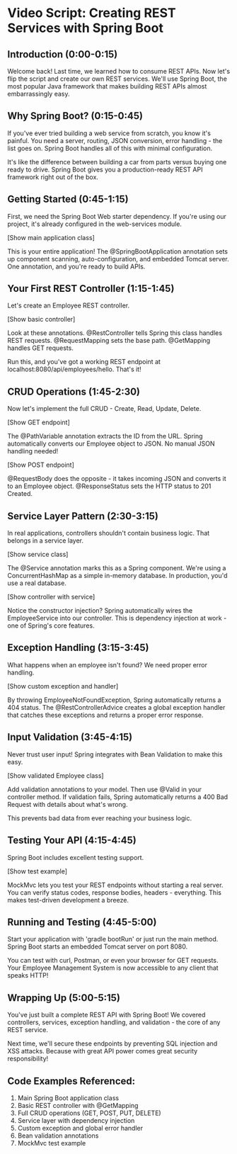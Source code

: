 # Video Script: Creating REST Services with Spring Boot

## Introduction (0:00-0:15)

Welcome back! Last time, we learned how to consume REST APIs. Now let's flip the script and create our own REST services. We'll use Spring Boot, the most popular Java framework that makes building REST APIs almost embarrassingly easy.

## Why Spring Boot? (0:15-0:45)

If you've ever tried building a web service from scratch, you know it's painful. You need a server, routing, JSON conversion, error handling - the list goes on. Spring Boot handles all of this with minimal configuration.

It's like the difference between building a car from parts versus buying one ready to drive. Spring Boot gives you a production-ready REST API framework right out of the box.

## Getting Started (0:45-1:15)

First, we need the Spring Boot Web starter dependency. If you're using our project, it's already configured in the web-services module.

[Show main application class]

This is your entire application! The @SpringBootApplication annotation sets up component scanning, auto-configuration, and embedded Tomcat server. One annotation, and you're ready to build APIs.

## Your First REST Controller (1:15-1:45)

Let's create an Employee REST controller.

[Show basic controller]

Look at these annotations. @RestController tells Spring this class handles REST requests. @RequestMapping sets the base path. @GetMapping handles GET requests. 

Run this, and you've got a working REST endpoint at localhost:8080/api/employees/hello. That's it!

## CRUD Operations (1:45-2:30)

Now let's implement the full CRUD - Create, Read, Update, Delete.

[Show GET endpoint]

The @PathVariable annotation extracts the ID from the URL. Spring automatically converts our Employee object to JSON. No manual JSON handling needed!

[Show POST endpoint]

@RequestBody does the opposite - it takes incoming JSON and converts it to an Employee object. @ResponseStatus sets the HTTP status to 201 Created.

## Service Layer Pattern (2:30-3:15)

In real applications, controllers shouldn't contain business logic. That belongs in a service layer.

[Show service class]

The @Service annotation marks this as a Spring component. We're using a ConcurrentHashMap as a simple in-memory database. In production, you'd use a real database.

[Show controller with service]

Notice the constructor injection? Spring automatically wires the EmployeeService into our controller. This is dependency injection at work - one of Spring's core features.

## Exception Handling (3:15-3:45)

What happens when an employee isn't found? We need proper error handling.

[Show custom exception and handler]

By throwing EmployeeNotFoundException, Spring automatically returns a 404 status. The @RestControllerAdvice creates a global exception handler that catches these exceptions and returns a proper error response.

## Input Validation (3:45-4:15)

Never trust user input! Spring integrates with Bean Validation to make this easy.

[Show validated Employee class]

Add validation annotations to your model. Then use @Valid in your controller method. If validation fails, Spring automatically returns a 400 Bad Request with details about what's wrong.

This prevents bad data from ever reaching your business logic.

## Testing Your API (4:15-4:45)

Spring Boot includes excellent testing support.

[Show test example]

MockMvc lets you test your REST endpoints without starting a real server. You can verify status codes, response bodies, headers - everything. This makes test-driven development a breeze.

## Running and Testing (4:45-5:00)

Start your application with 'gradle bootRun' or just run the main method. Spring Boot starts an embedded Tomcat server on port 8080.

You can test with curl, Postman, or even your browser for GET requests. Your Employee Management System is now accessible to any client that speaks HTTP!

## Wrapping Up (5:00-5:15)

You've just built a complete REST API with Spring Boot! We covered controllers, services, exception handling, and validation - the core of any REST service.

Next time, we'll secure these endpoints by preventing SQL injection and XSS attacks. Because with great API power comes great security responsibility!

## Code Examples Referenced:

1. Main Spring Boot application class
2. Basic REST controller with @GetMapping
3. Full CRUD operations (GET, POST, PUT, DELETE)
4. Service layer with dependency injection
5. Custom exception and global error handler
6. Bean validation annotations
7. MockMvc test example